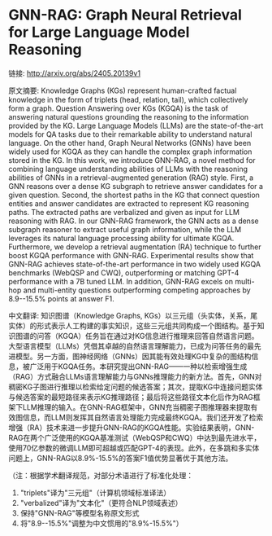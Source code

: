 # GNN-RAG: Graph Neural Retrieval for Large Language Model Reasoning

链接: http://arxiv.org/abs/2405.20139v1

原文摘要:
Knowledge Graphs (KGs) represent human-crafted factual knowledge in the form
of triplets (head, relation, tail), which collectively form a graph. Question
Answering over KGs (KGQA) is the task of answering natural questions grounding
the reasoning to the information provided by the KG. Large Language Models
(LLMs) are the state-of-the-art models for QA tasks due to their remarkable
ability to understand natural language. On the other hand, Graph Neural
Networks (GNNs) have been widely used for KGQA as they can handle the complex
graph information stored in the KG. In this work, we introduce GNN-RAG, a novel
method for combining language understanding abilities of LLMs with the
reasoning abilities of GNNs in a retrieval-augmented generation (RAG) style.
First, a GNN reasons over a dense KG subgraph to retrieve answer candidates for
a given question. Second, the shortest paths in the KG that connect question
entities and answer candidates are extracted to represent KG reasoning paths.
The extracted paths are verbalized and given as input for LLM reasoning with
RAG. In our GNN-RAG framework, the GNN acts as a dense subgraph reasoner to
extract useful graph information, while the LLM leverages its natural language
processing ability for ultimate KGQA. Furthermore, we develop a retrieval
augmentation (RA) technique to further boost KGQA performance with GNN-RAG.
Experimental results show that GNN-RAG achieves state-of-the-art performance in
two widely used KGQA benchmarks (WebQSP and CWQ), outperforming or matching
GPT-4 performance with a 7B tuned LLM. In addition, GNN-RAG excels on multi-hop
and multi-entity questions outperforming competing approaches by 8.9--15.5%
points at answer F1.

中文翻译:
知识图谱（Knowledge Graphs, KGs）以三元组（头实体，关系，尾实体）的形式表示人工构建的事实知识，这些三元组共同构成一个图结构。基于知识图谱的问答（KGQA）任务旨在通过对KG信息进行推理来回答自然语言问题。大型语言模型（LLMs）凭借其卓越的自然语言理解能力，已成为问答任务的最先进模型。另一方面，图神经网络（GNNs）因其能有效处理KG中复杂的图结构信息，被广泛用于KGQA任务。本研究提出GNN-RAG——一种以检索增强生成（RAG）方式融合LLMs语言理解能力与GNNs推理能力的新方法。首先，GNN对稠密KG子图进行推理以检索给定问题的候选答案；其次，提取KG中连接问题实体与候选答案的最短路径来表示KG推理路径；最后将这些路径文本化后作为RAG框架下LLM推理的输入。在GNN-RAG框架中，GNN充当稠密子图推理器来提取有效图信息，而LLM则发挥其自然语言处理能力完成最终KGQA。我们还开发了检索增强（RA）技术来进一步提升GNN-RAG的KGQA性能。实验结果表明，GNN-RAG在两个广泛使用的KGQA基准测试（WebQSP和CWQ）中达到最先进水平，使用70亿参数的微调LLM即可超越或匹配GPT-4的表现。此外，在多跳和多实体问题上，GNN-RAG以8.9%-15.5%的答案F1值优势显著优于其他方法。

（注：根据学术翻译规范，对部分术语进行了标准化处理：
1. "triplets"译为"三元组"（计算机领域标准译法）
2. "verbalized"译为"文本化"（更符合NLP领域表述）
3. 保持"GNN-RAG"等模型名称原文形式
4. 将"8.9--15.5%"调整为中文惯用的"8.9%-15.5%"）
